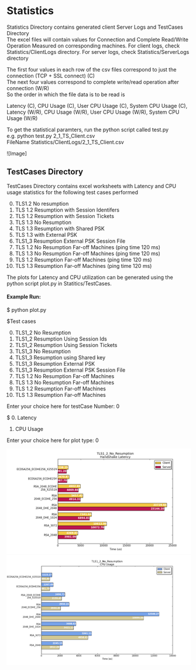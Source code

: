 # Statistics <br />
Statistics Directory contains generated client Server Logs and TestCases Directory <br />
The excel files will contain values for Connection and Complete Read/Write Operation Measured on corresponding machines. For client logs, check Statistics/ClientLogs directory. For server logs, check Statistics/ServerLogs directory <br/>

The first four values in each row of the csv files correspond to just the connection (TCP + SSL connect) (C)<br/>
The next four values correspond to complete write/read operation after connection (W/R)<br/>
So the order in which the file data is to be read is <br/>

Latency (C), CPU Usage (C), User CPU Usage (C), System CPU Usage (C), Latency (W/R), CPU Usage (W/R), User CPU Usage (W/R), System CPU Usage (W/R) <br/>

To get the statistical paramters, run the python script called test.py <br/>
e.g. python test.py 2_1_TS_Client.csv <br/>
FileName Statistics/ClientLogs/2_1_TS_Client.csv<br/>

![Image]

## TestCases Directory <br />
TestCases Directory contains excel worksheets with Latency and CPU usage statistics for the following test cases performed <br />

0) TLS1.2 No resumption
1) TLS 1.2 Resumption with Session Identifers
2) TLS 1.2 Resumption with Session Tickets
3) TLS 1.3 No Resumption
4) TLS 1.3 Resumption with Shared PSK
5) TLS 1.3 with External PSK
6) TLS1_3 Resumption External PSK Session File
7) TLS 1.2 No Resumption Far-off Machines (ping time 120 ms)
8) TLS 1.3 No Resumption Far-off Machines (ping time 120 ms)
9) TLS 1.2 Resumption Far-off Machines  (ping time 120 ms)
10) TLS 1.3 Resumption Far-off Machines (ping time 120 ms)

The plots for Latency and CPU utilization can be generated using the python script plot.py in Statitics/TestCases. <br />

#### Example Run:

$ python plot.py

$Test cases 

  0. TLS1_2 No Resumption
  1. TLS1_2 Resumption Using Session Ids
  2. TLS1_2 Resumption Using Session Tickets
  3. TLS1_3 No Resumption
  4. TLS1_3 Resumption using Shared key
  5. TLS1_3 Resumption External PSK
  6. TLS1_3 Resumption External PSK Session File
  7. TLS 1.2 No Resumption Far-off Machines 
  8. TLS 1.3 No Resumption Far-off Machines
  9. TLS 1.2 Resumption Far-off Machines 
  10. TLS 1.3 Resumption Far-off Machines 
  
  Enter your choice here for testCase Number: 0
  
$ 0. Latency

  1. CPU Usage
  
   Enter your choice here for plot type: 0
   
   ![Latency Test case 0](https://github.com/NeetishPathak/SSL_Resumption/blob/master/Statistics/TestCases/C0_L.png)
   ![CPU Usage Test case 0](https://github.com/NeetishPathak/SSL_Resumption/blob/master/Statistics/TestCases/C0_C.png)
  
  
  
  
